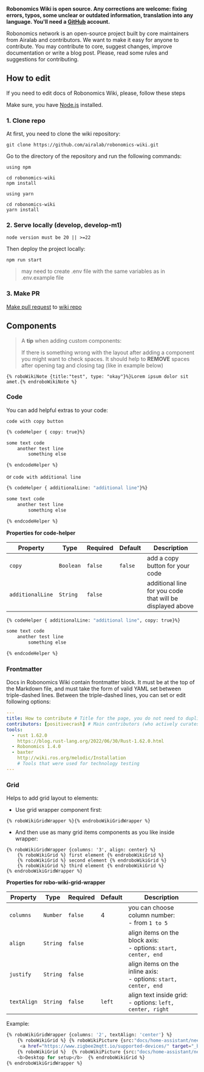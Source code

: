 **Robonomics Wiki is open source. Any corrections are welcome: fixing errors, typos, some unclear or outdated information, translation into any language. You'll need a [GitHub](https://github.com/) account.**

Robonomics network is an open-source project built by core maintainers from Airalab and contributors. We want to make it easy for anyone to contribute. You may contribute to core, suggest changes, improve documentation or write a blog post. Please, read some rules and suggestions for contributing.

## How to edit

If you need to edit docs of Robonomics Wiki, please, follow these steps

Make sure, you have [Node.js](https://nodejs.org/en/download/package-manager/) installed.

### 1. Clone repo

At first, you need to clone the wiki repository:

```
git clone https://github.com/airalab/robonomics-wiki.git
```

Go to the directory of the repository and run the following commands:

`using npm`
```
cd robonomics-wiki
npm install
```

`using yarn`
```
cd robonomics-wiki
yarn install
```


### 2. Serve locally (develop, develop-m1)

`node version must be 20 || >=22`

Then deploy the project locally:

```
npm run start
```

> may need to create .env file with the same variables as in .env.example file


### 3. Make PR

[Make pull request](https://docs.github.com/github/collaborating-with-issues-and-pull-requests/creating-a-pull-request) to [wiki repo](https://github.com/airalab/robonomics-wiki)



## Components

> A **tip** when adding custom components:
>
> If there is something wrong with the layout after adding a component you might want to check spaces. It should help to **REMOVE** spaces after opening tag and closing tag (like in example below)

```
{% roboWikiNote {title:"test", type: "okay"}%}Lorem ipsum dolor sit amet.{% endroboWikiNote %}
```

### Code

You can add helpful extras to your code:

`code with copy button`

```bash
{% codeHelper { copy: true}%}

some text code
	another test line
		something else

{% endcodeHelper %}
```

or `code with additional line`

```bash
{% codeHelper { additionalLine: "additional line"}%}

some text code
	another test line
		something else

{% endcodeHelper %}
```

**Properties for code-helper**

| Property         | Type      | Required | Default  | Description                                               |
|------------------|-----------|----------|----------|-----------------------------------------------------------|
| `copy`           | `Boolean` | `false`  | `false`  | add a copy button for your code                           |
| `additionalLine` | `String`  | `false`  |        | additional line for you code that will be displayed above |

```bash
{% codeHelper { additionalLine: "additional line", copy: true}%}

some text code
	another test line
		something else

{% endcodeHelper %}
```

### Frontmatter

Docs in Robonomics Wiki contain frontmatter block. It must be at the top of the Markdown file, and must take the form of valid YAML set between triple-dashed lines. Between the triple-dashed lines, you can set or edit following options:

```YAML
---
title: How to contribute # Title for the page, you do not need to duplicate it in text
contributors: [positivecrash] # Main contributors (who actively curates this page). GitHub nickname required, without any additional symbols
tools:
  - rust 1.62.0
    https://blog.rust-lang.org/2022/06/30/Rust-1.62.0.html
  - Robonomics 1.4.0
  - baxter
    http://wiki.ros.org/melodic/Installation
    # Tools that were used for technology testing
---
```

### Grid
Helps to add grid layout to elements:

- Use grid wrapper component first:

```
{% roboWikiGridWrapper %}{% endroboWikiGridWrapper %}
```


- And then use as many grid items components as you like inside wrapper:

```
{% roboWikiGridWrapper {columns: '3', align: center} %}
	{% roboWikiGrid %} first element {% endroboWikiGrid %}
	{% roboWikiGrid %} second element {% endroboWikiGrid %}
	{% roboWikiGrid %} third element {% endroboWikiGrid %}
{% endroboWikiGridWrapper %}
```

**Properties for robo-wiki-grid-wrapper**

| Property    | Type     | Required | Default | Description                                                            |
|-------------|----------|----------|---------|------------------------------------------------------------------------|
| `columns`   | `Number` | `false`  | 4       | you can choose column number:   <br/> - from `1 to 5`                  |
| `align`     | `String` | `false`  |         | align items on the block axis:   <br/> - options: `start, center, end` |
| `justify`   | `String` | `false`  |         | align items on the inline axis:  <br/> - options: `start, center, end` |
| `textAlign` | `String` | `false`  | `left`  | align text inside grid:  <br/> - options: `left, center, right`        |

Example:
```bash
{% roboWikiGridWrapper {columns: '2', textAlign: 'center'} %}
	{% roboWikiGrid %} {% roboWikiPicture {src:"docs/home-assistant/need_5.png", alt:"need"} %}{% endroboWikiPicture %}
	 <a href="https://www.zigbee2mqtt.io/supported-devices/" target="_blank"> <b> Zigbee smart devices(Optionally) </b> </a>  {% endroboWikiGrid %}
	{% roboWikiGrid %} 	{% roboWikiPicture {src:"docs/home-assistant/need_9.png", alt:"need"} %}{% endroboWikiPicture %}
	<b>Desktop for setup</b>  {% endroboWikiGrid %}
{% endroboWikiGridWrapper %}
```



